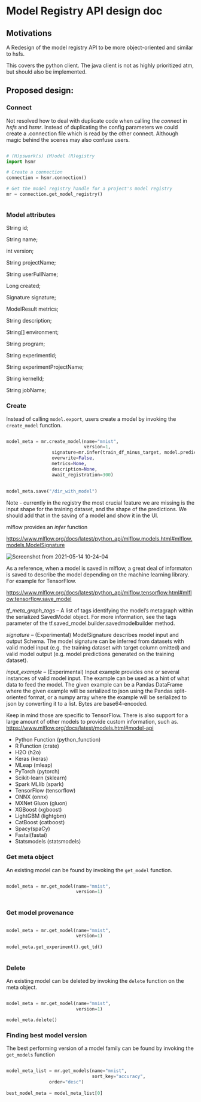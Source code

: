 # Model Registry API design doc

## Motivations

A Redesign of the model registry API to be more object-oriented and similar to hsfs. 

This covers the python client. The java client is not as highly prioritized atm, but should also be implemented.

## Proposed design:

### Connect

Not resolved how to deal with duplicate code when calling the *connect* in *hsfs* and *hsmr*. Instead of duplicating the config parameters we could create a .connection file which is read by the other connect. Although magic behind the scenes may also confuse users.

```python

# (H)pswork(s) (M)odel (R)egistry
import hsmr

# Create a connection
connection = hsmr.connection()

# Get the model registry handle for a project's model registry
mr = connection.get_model_registry()



```

### Model attributes

  String id;

  String name;

  int version;
  
  String projectName;

  String userFullName;

  Long created;
  
  Signature signature;

  ModelResult metrics;

  String description;

  String[] environment;

  String program;
  
  String experimentId;
  
  String experimentProjectName;

  String kernelId;

  String jobName;

### Create 

Instead of calling `model.export`, users create a model by invoking the `create_model` function.

```python

model_meta = mr.create_model(name="mnist",
                             version=1,
			     signature=mr.infer(train_df_minus_target, model.predict(train_df_minus_target)),
			     overwrite=False,
			     metrics=None,
			     description=None,
			     await_registration=300)
			     
			    	     
model_meta.save("/dir_with_model")

```

Note - currently in the registry the most crucial feature we are missing is the input shape for the training dataset, and the shape of the predictions.
We should add that in the saving of a model and show it in the UI.

mlflow provides an *infer* function

https://www.mlflow.org/docs/latest/python_api/mlflow.models.html#mlflow.models.ModelSignature


![Screenshot from 2021-05-14 10-24-04](https://user-images.githubusercontent.com/9936580/118243298-930f0680-b49e-11eb-9d05-dfd86bf4bd7e.png)


As a reference, when a model is saved in mlflow, a great deal of informaton is saved to describe the model depending on the machine learning library. For example for TensorFlow.

https://www.mlflow.org/docs/latest/python_api/mlflow.tensorflow.html#mlflow.tensorflow.save_model

*tf_meta_graph_tags* – A list of tags identifying the model’s metagraph within the serialized SavedModel object. For more information, see the tags parameter of the tf.saved_model.builder.savedmodelbuilder method.

*signature* – (Experimental) ModelSignature describes model input and output Schema. The model signature can be inferred from datasets with valid model input (e.g. the training dataset with target column omitted) and valid model output (e.g. model predictions generated on the training dataset).

*input_example* – (Experimental) Input example provides one or several instances of valid model input. The example can be used as a hint of what data to feed the model. The given example can be a Pandas DataFrame where the given example will be serialized to json using the Pandas split-oriented format, or a numpy array where the example will be serialized to json by converting it to a list. Bytes are base64-encoded.

Keep in mind those are specific to TensorFlow. There is also support for a large amount of other models to provide custom information, such as.
https://www.mlflow.org/docs/latest/models.html#model-api

- Python Function (python_function)
- R Function (crate)
- H2O (h2o)
- Keras (keras)
- MLeap (mleap)
- PyTorch (pytorch)
- Scikit-learn (sklearn)
- Spark MLlib (spark)
- TensorFlow (tensorflow)
- ONNX (onnx)
- MXNet Gluon (gluon)
- XGBoost (xgboost)
- LightGBM (lightgbm)
- CatBoost (catboost)
- Spacy(spaCy)
- Fastai(fastai)
- Statsmodels (statsmodels)

### Get meta object

An existing model can be found by invoking the `get_model` function.

```python

model_meta = mr.get_model(name="mnist",
                          version=1)			  
			  
```


### Get model provenance



```python

model_meta = mr.get_model(name="mnist",
                          version=1)
			  
model_meta.get_experiment().get_td()
			  
```


### Delete

An existing model can be deleted by invoking the `delete` function on the meta object.

```python

model_meta = mr.get_model(name="mnist",
                          version=1)

model_meta.delete()

```

### Finding best model version


The best performing version of a model family can be found by invoking the `get_models` function

```python

model_meta_list = mr.get_models(name="mnist",
                                sort_key="accuracy",
				order="desc")
				
best_model_meta = model_meta_list[0]

```



